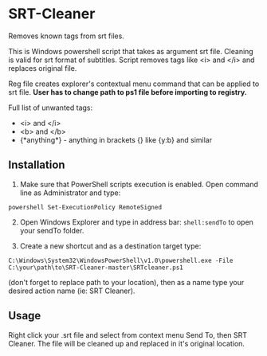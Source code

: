# SRT-Cleaner
Removes known tags from srt files.

This is Windows powershell script that takes as argument srt file.
Cleaning is valid for srt format of subtitles. 
Script removes tags like &lt;i&gt; and &lt;/i&gt; and replaces original file.

Reg file creates explorer's contextual menu command that can be applied to srt file. <b>User has to change path to ps1 file before importing to registry.</b>

Full list of unwanted tags:
<ul>
<li>&lt;i&gt; and &lt;/i&gt;</li>
<li>&lt;b&gt; and &lt;/b&gt;</li>
<li>{*anything*} - anything in brackets {} like {y:b} and similar</li>
</ul>

## Installation

1. Make sure that PowerShell scripts execution is enabled. Open command line as Administrator and type:

`powershell Set-ExecutionPolicy RemoteSigned`

2. Open Windows Explorer and type in address bar: `shell:sendTo` to open your sendTo folder.

3. Create a new shortcut and as a destination target type:

`C:\Windows\System32\WindowsPowerShell\v1.0\powershell.exe -File C:\your\path\to\SRT-Cleaner-master\SRTcleaner.ps1`

(don't forget to replace path to your location), 
then as a name type your desired action name (ie: SRT Cleaner).

## Usage

Right click your .srt file and select from context menu Send To, then SRT Cleaner. The file will be cleaned up and replaced in it's original location.
